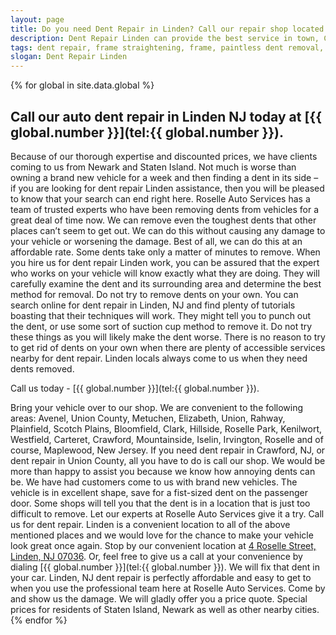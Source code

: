 ```yaml
---
layout: page
title: Do you need Dent Repair in Linden? Call our repair shop located in NJ.
description: Dent Repair Linden can provide the best service in town, Call Dent Repair Linden, NJ today for your Dent Repair Linden needs.
tags: dent repair, frame straightening, frame, paintless dent removal, auto paint, painting, dent removal, auto body, repair, dent, removal, shop, linden, new jersey, nj, auto collission
slogan: Dent Repair Linden
---
```


{% for global in site.data.global %}
## Call our auto dent repair in Linden NJ today at [{{ global.number }}](tel:{{ global.number }}).
Because of our thorough expertise and discounted prices, we have clients coming to us from Newark and Staten Island. Not much is worse than owning a brand new vehicle for a week and then finding a dent in its side – if you are looking for dent repair Linden assistance, then you will be pleased to know that your search can end right here. Roselle Auto Services has a team of trusted experts who have been removing dents from vehicles for a great deal of time now. We can remove even the toughest dents that other places can’t seem to get out. We can do this without causing any damage to your vehicle or worsening the damage. Best of all, we can do this at an affordable rate. Some dents take only a matter of minutes to remove. When you hire us for dent repair Linden work, you can be assured that the expert who works on your vehicle will know exactly what they are doing. They will carefully examine the dent and its surrounding area and determine the best method for removal. Do not try to remove dents on your own. You can search online for dent repair in Linden, NJ and find plenty of tutorials boasting that their techniques will work. They might tell you to punch out the dent, or use some sort of suction cup method to remove it. Do not try these things as you will likely make the dent worse. There is no reason to try to get rid of dents on your own when there are plenty of accessible services nearby for dent repair. Linden locals always come to us when they need dents removed.



Call us today - [{{ global.number }}](tel:{{ global.number }}).



Bring your vehicle over to our shop. We are convenient to the following areas: Avenel, Union County, Metuchen, Elizabeth, Union, Rahway, Plainfield, Scotch Plains, Bloomfield, Clark, Hillside, Roselle Park, Kenilwort, Westfield, Carteret, Crawford, Mountainside, Iselin, Irvington, Roselle and of course, Maplewood, New Jersey. If you need dent repair in Crawford, NJ, or dent repair in Union County, all you have to do is call our shop. We would be more than happy to assist you because we know how annoying dents can be. We have had customers come to us with brand new vehicles. The vehicle is in excellent shape, save for a fist-sized dent on the passenger door. Some shops will tell you that the dent is in a location that is just too difficult to remove. Let our experts at Roselle Auto Services give it a try. Call us for dent repair. Linden is a convenient location to all of the above mentioned places and we would love for the chance to make your vehicle look great once again. Stop by our convenient location at [4 Roselle Street, Linden, NJ 07036](https://www.google.com/maps/place/Roselle+Auto+Services+Inc+-+Linden,+NJ/@40.635433,-74.246247,17z/data=!4m7!1m4!3m3!1s0x89c3b2e1928866e5:0xe440b805db07d78e!2sRoselle+Auto+Services+Inc+-+Linden,+NJ!3b1!3m1!1s0x89c3b2e1928866e5:0xe440b805db07d78e). Or, feel free to give us a call at your convenience by dialing [{{ global.number }}](tel:{{ global.number }}). We will fix that dent in your car. Linden, NJ dent repair is perfectly affordable and easy to get to when you use the professional team here at Roselle Auto Services. Come by and show us the damage. We will gladly offer you a price quote. Special prices for residents of Staten Island, Newark as well as other nearby cities.
{% endfor %}

